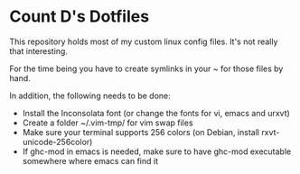 Count D's Dotfiles
==================

This repository holds most of my custom linux config files. It's not really that interesting.

For the time being you have to create symlinks in your ~ for those files by hand.

In addition, the following needs to be done:
* Install the Inconsolata font (or change the fonts for vi, emacs and urxvt)
* Create a folder ~/.vim-tmp/ for vim swap files
* Make sure your terminal supports 256 colors (on Debian, install rxvt-unicode-256color)
* If ghc-mod in emacs is needed, make sure to have ghc-mod executable somewhere where emacs can find it
